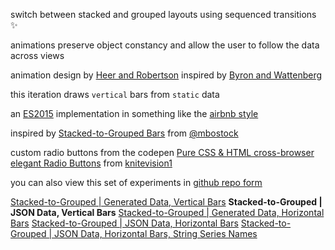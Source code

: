 switch between stacked and grouped layouts using sequenced transitions ✨

animations preserve object constancy and allow the user to follow the data across views

animation design by [Heer and Robertson](http://vis.berkeley.edu/papers/animated_transitions/)
inspired by [Byron and Wattenberg](http://www.leebyron.com/else/streamgraph/)

this iteration draws `vertical` bars from `static` data

an [ES2015](https://babeljs.io/learn-es2015/) implementation in something like the [airbnb style](https://github.com/airbnb/javascript)

inspired by [Stacked-to-Grouped Bars](http://bl.ocks.org/mbostock/3943967) from [@mbostock](https://twitter.com/mbostock)

custom radio buttons from the codepen [Pure CSS & HTML cross-browser elegant Radio Buttons](https://codepen.io/knitevision1/pen/NPjMzK) from [knitevision1](https://codepen.io/knitevision1/)

you can also view this set of experiments in [github repo form](https://github.com/micahstubbs/stacked-bar-experiments)  

[Stacked-to-Grouped | Generated Data, Vertical Bars](https://bl.ocks.org/micahstubbs/4fdc7025a6edc6f35f0423c18e78aa05)
**Stacked-to-Grouped | JSON Data, Vertical Bars**
[Stacked-to-Grouped | Generated Data, Horizontal Bars](https://bl.ocks.org/micahstubbs/179bacf6b1643be54626783b14dfcd58)
[Stacked-to-Grouped | JSON Data, Horizontal Bars](https://bl.ocks.org/micahstubbs/501e578009b75738910e47b86b493168)
[Stacked-to-Grouped | JSON Data, Horizontal Bars, String Series Names](https://bl.ocks.org/micahstubbs/02f882c439e931c50e26be8dc403a775)